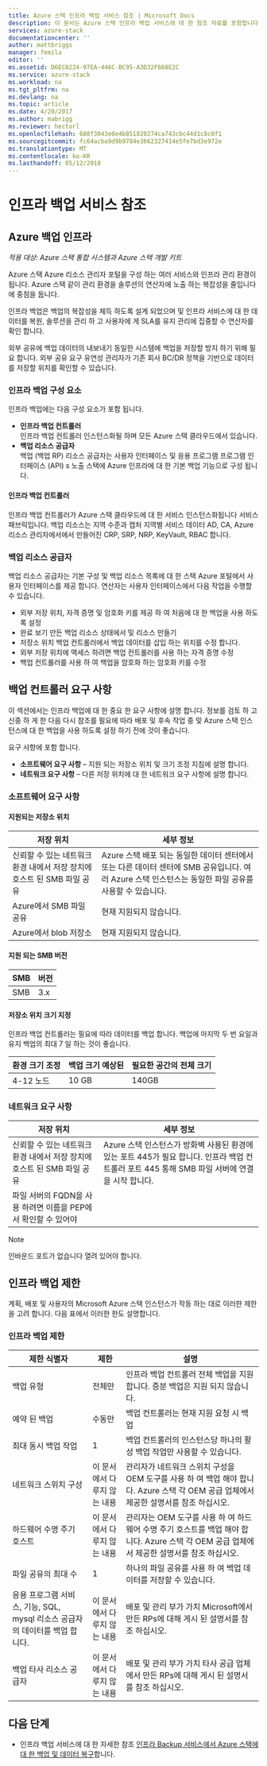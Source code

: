 ```yaml
---
title: Azure 스택 인프라 백업 서비스 참조 | Microsoft Docs
description: 이 문서는 Azure 스택 인프라 백업 서비스에 대 한 참조 자료를 포함합니다.
services: azure-stack
documentationcenter: ''
author: mattbriggs
manager: femila
editor: ''
ms.assetid: D6EC0224-97EA-446C-BC95-A3D32F668E2C
ms.service: azure-stack
ms.workload: na
ms.tgt_pltfrm: na
ms.devlang: na
ms.topic: article
ms.date: 4/20/2017
ms.author: mabrigg
ms.reviewer: hectorl
ms.openlocfilehash: 608f3043e0e4b851820274ca743cbc44d1c8c0f1
ms.sourcegitcommit: fc64acba9d9b9784e3662327414e5fe7bd3e972e
ms.translationtype: MT
ms.contentlocale: ko-KR
ms.lasthandoff: 05/12/2018
---
```

# <a name="infrastructure-backup-service-reference"></a>인프라 백업 서비스 참조

## <a name="azure-backup-infrastructure"></a>Azure 백업 인프라

*적용 대상: Azure 스택 통합 시스템과 Azure 스택 개발 키트*

Azure 스택 Azure 리소스 관리자 포털을 구성 하는 여러 서비스와 인프라 관리 환경이 됩니다. Azure 스택 같이 관리 환경을 솔루션의 연산자에 노출 하는 복잡성을 줄입니다에 중점을 둡니다.

인프라 백업은 백업의 복잡성을 체득 하도록 설계 되었으며 및 인프라 서비스에 대 한 데이터를 복원, 솔루션을 관리 하 고 사용자에 게 SLA를 유지 관리에 집중할 수 연산자를 확인 합니다.

외부 공유에 백업 데이터의 내보내기 동일한 시스템에 백업을 저장할 방지 하기 위해 필요 합니다. 외부 공유 요구 유연성 관리자가 기존 회사 BC/DR 정책을 기반으로 데이터를 저장할 위치를 확인할 수 있습니다. 

### <a name="infrastructure-backup-components"></a>인프라 백업 구성 요소

인프라 백업에는 다음 구성 요소가 포함 됩니다.

 - **인프라 백업 컨트롤러**  
 인프라 백업 컨트롤러 인스턴스화될 하며 모든 Azure 스택 클라우드에서 있습니다.
 - **백업 리소스 공급자**  
 백업 (백업 RP) 리소스 공급자는 사용자 인터페이스 및 응용 프로그램 프로그램 인터페이스 (API) s 노출 스택에 Azure 인프라에 대 한 기본 백업 기능으로 구성 됩니다.

#### <a name="infrastructure-backup-controller"></a>인프라 백업 컨트롤러

인프라 백업 컨트롤러가 Azure 스택 클라우드에 대 한 서비스 인스턴스화됩니다 서비스 패브릭입니다. 백업 리소스는 지역 수준과 캡처 지역별 서비스 데이터 AD, CA, Azure 리소스 관리자에서에서 만들어진 CRP, SRP, NRP, KeyVault, RBAC 합니다. 

### <a name="backup-resource-provider"></a>백업 리소스 공급자

백업 리소스 공급자는 기본 구성 및 백업 리소스 목록에 대 한 스택 Azure 포털에서 사용자 인터페이스를 제공 합니다. 연산자는 사용자 인터페이스에서 다음 작업을 수행할 수 있습니다.

 - 외부 저장 위치, 자격 증명 및 암호화 키를 제공 하 여 처음에 대 한 백업을 사용 하도록 설정
 - 완료 보기 만든 백업 리소스 상태에서 및 리소스 만들기
 - 저장소 위치 백업 컨트롤러에서 백업 데이터를 삽입 하는 위치를 수정 합니다.
 - 외부 저장 위치에 액세스 하려면 백업 컨트롤러를 사용 하는 자격 증명 수정
 - 백업 컨트롤러를 사용 하 여 백업을 암호화 하는 암호화 키를 수정 


## <a name="backup-controller-requirements"></a>백업 컨트롤러 요구 사항

이 섹션에서는 인프라 백업에 대 한 중요 한 요구 사항에 설명 합니다. 정보를 검토 하 고 신중 하 게 한 다음 다시 참조를 필요에 따라 배포 및 후속 작업 중 및 Azure 스택 인스턴스에 대 한 백업을 사용 하도록 설정 하기 전에 것이 좋습니다.

요구 사항에 포함 합니다.

  - **소프트웨어 요구 사항** – 지원 되는 저장소 위치 및 크기 조정 지침에 설명 합니다. 
  - **네트워크 요구 사항** – 다른 저장 위치에 대 한 네트워크 요구 사항에 설명 합니다.  

### <a name="software-requirements"></a>소프트웨어 요구 사항

#### <a name="supported-storage-locations"></a>지원되는 저장소 위치

| 저장 위치                                                                 | 세부 정보                                                                                                                                                  |
|----------------------------------------------------------------------------------|----------------------------------------------------------------------------------------------------------------------------------------------------------|
| 신뢰할 수 있는 네트워크 환경 내에서 저장 장치에 호스트 된 SMB 파일 공유 | Azure 스택 배포 되는 동일한 데이터 센터에서 또는 다른 데이터 센터에 SMB 공유입니다. 여러 Azure 스택 인스턴스는 동일한 파일 공유를 사용할 수 있습니다. |
| Azure에서 SMB 파일 공유                                                          | 현재 지원되지 않습니다.                                                                                                                                 |
| Azure에서 blob 저장소                                                            | 현재 지원되지 않습니다.                                                                                                                                 |

#### <a name="supported-smb-versions"></a>지원 되는 SMB 버전

| SMB | 버전 |
|-----|---------|
| SMB | 3.x     |

#### <a name="storage-location-sizing"></a>저장소 위치 크기 지정 

인프라 백업 컨트롤러는 필요에 따라 데이터를 백업 합니다. 백업에 마지막 두 번 요일과 유지 백업의 최대 7 일 하는 것이 좋습니다. 

| 환경 크기 조정 | 백업 크기 예상된 | 필요한 공간의 전체 크기 |
|-------------------|--------------------------|--------------------------------|
| 4-12 노드        | 10 GB                     | 140GB                          |

### <a name="network-requirements"></a>네트워크 요구 사항
| 저장 위치                                                                 | 세부 정보                                                                                                                                                                                 |
|----------------------------------------------------------------------------------|-----------------------------------------------------------------------------------------------------------------------------------------------------------------------------------------|
| 신뢰할 수 있는 네트워크 환경 내에서 저장 장치에 호스트 된 SMB 파일 공유 | Azure 스택 인스턴스가 방화벽 사용된 환경에 있는 포트 445가 필요 합니다. 인프라 백업 컨트롤러 포트 445 통해 SMB 파일 서버에 연결을 시작 합니다. |
| 파일 서버의 FQDN을 사용 하려면 이름을 PEP에서 확인할 수 있어야             |                                                                                                                                                                                         |

> [!Note]  
> 인바운드 포트가 없습니다 열려 있어야 합니다.


## <a name="infrastructure-backup-limits"></a>인프라 백업 제한

계획, 배포 및 사용자의 Microsoft Azure 스택 인스턴스가 작동 하는 대로 이러한 제한을 고려 합니다. 다음 표에서 이러한 한도 설명합니다.

### <a name="infrastructure-backup-limits"></a>인프라 백업 제한
| 제한 식별자                                                 | 제한        | 설명                                                                                                                                    |
|------------------------------------------------------------------|--------------|---------------------------------------------------------------------------------------------------------------------------------------------|
| 백업 유형                                                      | 전체만    | 인프라 백업 컨트롤러 전체 백업을 지원합니다. 증분 백업은 지원 되지 않습니다.                                          |
| 예약 된 백업                                                | 수동만  | 백업 컨트롤러는 현재 지원 요청 시 백업                                                                                 |
| 최대 동시 백업 작업                                   | 1            | 백업 컨트롤러의 인스턴스당 하나의 활성 백업 작업만 사용할 수 있습니다.                                                                  |
| 네트워크 스위치 구성                                     | 이 문서에서 다루지 않는 내용 | 관리자가 네트워크 스위치 구성을 OEM 도구를 사용 하 여 백업 해야 합니다. Azure 스택 각 OEM 공급 업체에서 제공한 설명서를 참조 하십시오. |
| 하드웨어 수명 주기 호스트                                          | 이 문서에서 다루지 않는 내용 | 관리자는 OEM 도구를 사용 하 여 하드웨어 수명 주기 호스트를 백업 해야 합니다. Azure 스택 각 OEM 공급 업체에서 제공한 설명서를 참조 하십시오.      |
| 파일 공유의 최대 수                                    | 1            | 하나의 파일 공유를 사용 하 여 백업 데이터를 저장할 수 있습니다.                                                                                        |
| 응용 프로그램 서비스, 기능, SQL, mysql 리소스 공급자의 데이터를 백업 합니다. | 이 문서에서 다루지 않는 내용 | 배포 및 관리 부가 가치 Microsoft에서 만든 RPs에 대해 게시 된 설명서를 참조 하십시오.                                                  |
| 백업 타사 리소스 공급자                              | 이 문서에서 다루지 않는 내용 | 배포 및 관리 부가 가치 타사 공급 업체에서 만든 RPs에 대해 게시 된 설명서를 참조 하십시오.                                          |

## <a name="next-steps"></a>다음 단계

 - 인프라 백업 서비스에 대 한 자세한 참조 [인프라 Backup 서비스에서 Azure 스택에 대 한 백업 및 데이터 복구](azure-stack-backup-infrastructure-backup.md)합니다.